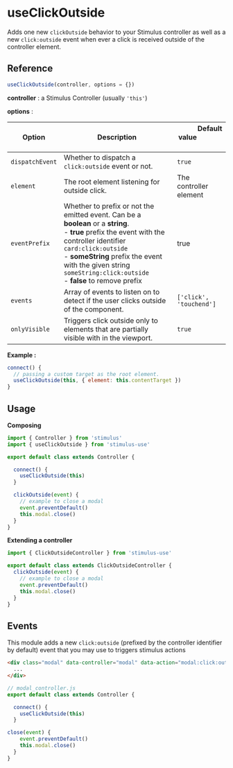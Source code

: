 # useClickOutside

Adds one new `clickOutside` behavior to your Stimulus controller as well as a new `click:outside` event when ever a click is received outside of the controller element.

## Reference

```javascript
useClickOutside(controller, options = {})
```

**controller** : a Stimulus Controller (usually `'this'`)

**options** :

| Option| Description |&nbsp; &nbsp; &nbsp; &nbsp; &nbsp; &nbsp;Default value&nbsp; &nbsp; &nbsp; &nbsp; &nbsp; &nbsp; &nbsp; &nbsp;|
|-----------------------|-------------|---------------------|
| `dispatchEvent` | Whether to dispatch a `click:outside` event or not.| `true` |
| `element` | The root element listening for outside click.| The controller element|
|`eventPrefix`| Whether to prefix or not the emitted event. Can be a **boolean** or a **string**.<br>- **true** prefix the event with the controller identifier `card:click:outside` <br>- **someString** prefix the event with the given string `someString:click:outside` <br>- **false** to remove prefix  |true|
| `events` | Array of events to listen on to detect if the user clicks outside of the component.| `['click', 'touchend']` |
| `onlyVisible` | Triggers click outside only to elements that are partially visible with in the viewport.| `true` |

**Example :**

```js
connect() {
  // passing a custom target as the root element.
  useClickOutside(this, { element: this.contentTarget })
}
```

## Usage

**Composing**

```js
import { Controller } from 'stimulus'
import { useClickOutside } from 'stimulus-use'

export default class extends Controller {

  connect() {
    useClickOutside(this)
  }

  clickOutside(event) {
    // example to close a modal
    event.preventDefault()
    this.modal.close()
  }
}
```

**Extending a controller**

```js
import { ClickOutsideController } from 'stimulus-use'

export default class extends ClickOutsideController {
  clickOutside(event) {
    // example to close a modal
    event.preventDefault()
    this.modal.close()
  }
}
```

## Events

This module adds a new `click:outside` (prefixed by the controller identifier by default) event that you may use to triggers stimulus actions

```html
<div class="modal" data-controller="modal" data-action="modal:click:outside->modal#close" >
  ...
</div>
```

```js
// modal_controller.js
export default class extends Controller {

  connect() {
    useClickOutside(this)
  }

close(event) {
    event.preventDefault()
    this.modal.close()
  }
}
```
